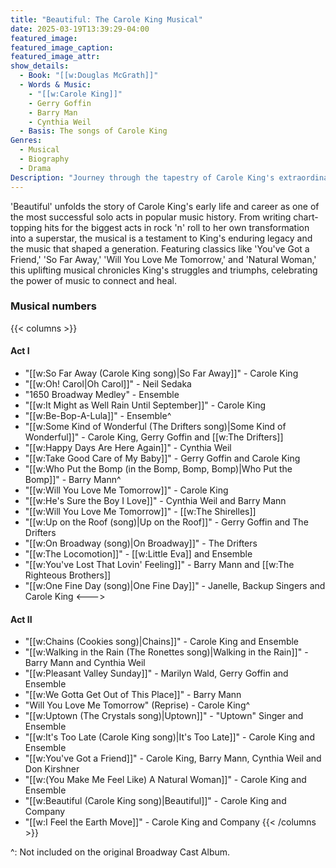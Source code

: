```yaml
---
title: "Beautiful: The Carole King Musical"
date: 2025-03-19T13:39:29-04:00
featured_image:
featured_image_caption: 
featured_image_attr:
show_details: 
  - Book: "[[w:Douglas McGrath]]"
  - Words & Music:
    - "[[w:Carole King]]"
    - Gerry Goffin
    - Barry Man
    - Cynthia Weil
  - Basis: The songs of Carole King
Genres:
  - Musical
  - Biography
  - Drama
Description: "Journey through the tapestry of Carole King's extraordinary rise to stardom, from talented teenager to celebrated songwriter and performer. 'Beautiful' tells the inspiring true story of King's remarkable journey, underscored by the soundtrack of a generation."
---
```

'Beautiful' unfolds the story of Carole King's early life and career as one of the most successful solo acts in popular music history. From writing chart-topping hits for the biggest acts in rock 'n' roll to her own transformation into a superstar, the musical is a testament to King's enduring legacy and the music that shaped a generation. Featuring classics like 'You've Got a Friend,' 'So Far Away,' 'Will You Love Me Tomorrow,' and 'Natural Woman,' this uplifting musical chronicles King's struggles and triumphs, celebrating the power of music to connect and heal.

### Musical numbers
{{< columns >}} 
#### Act I
- "[[w:So Far Away (Carole King song)|So Far Away]]" - Carole King
- "[[w:Oh! Carol|Oh Carol]]" - Neil Sedaka 
- "1650 Broadway Medley" - Ensemble
- "[[w:It Might as Well Rain Until September]]" - Carole King
- "[[w:Be-Bop-A-Lula]]" - Ensemble^
- "[[w:Some Kind of Wonderful (The Drifters song)|Some Kind of Wonderful]]" - Carole King, Gerry Goffin and [[w:The Drifters]]
- "[[w:Happy Days Are Here Again]]" - Cynthia Weil
- "[[w:Take Good Care of My Baby]]" - Gerry Goffin and Carole King
- "[[w:Who Put the Bomp (in the Bomp, Bomp, Bomp)|Who Put the Bomp]]" - Barry Mann^
- "[[w:Will You Love Me Tomorrow]]" - Carole King
- "[[w:He's Sure the Boy I Love]]" - Cynthia Weil and Barry Mann
- "[[w:Will You Love Me Tomorrow]]" - [[w:The Shirelles]]
- "[[w:Up on the Roof (song)|Up on the Roof]]" - Gerry Goffin and The Drifters 
- "[[w:On Broadway (song)|On Broadway]]" - The Drifters
- "[[w:The Locomotion]]" - [[w:Little Eva]] and Ensemble
- "[[w:You've Lost That Lovin' Feeling]]" - Barry Mann and [[w:The Righteous Brothers]]
- "[[w:One Fine Day (song)|One Fine Day]]" - Janelle, Backup Singers and Carole King
<--->
#### Act II
- "[[w:Chains (Cookies song)|Chains]]" - Carole King and Ensemble
- "[[w:Walking in the Rain (The Ronettes song)|Walking in the Rain]]" - Barry Mann and Cynthia Weil
- "[[w:Pleasant Valley Sunday]]" - Marilyn Wald, Gerry Goffin and Ensemble
- "[[w:We Gotta Get Out of This Place]]" - Barry Mann
- "Will You Love Me Tomorrow" (Reprise) - Carole King^
- "[[w:Uptown (The Crystals song)|Uptown]]" - "Uptown" Singer and Ensemble 
- "[[w:It's Too Late (Carole King song)|It's Too Late]]" - Carole King and Ensemble
- "[[w:You've Got a Friend]]" - Carole King, Barry Mann, Cynthia Weil and Don Kirshner
- "[[w:(You Make Me Feel Like) A Natural Woman]]" - Carole King and Ensemble
- "[[w:Beautiful (Carole King song)|Beautiful]]" - Carole King and Company
- "[[w:I Feel the Earth Move]]" - Carole King and Company
{{< /columns >}}

^: Not included on the original Broadway Cast Album.